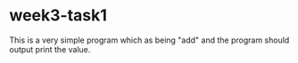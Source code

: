 # week3-task1
This is a very simple program which as being "add" and the program should output print the value. 
